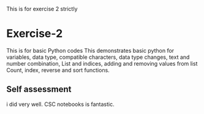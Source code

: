 
This is for exercise 2 strictly

# Exercise-2
This is for basic Python codes
This demonstrates basic python for variables, data type, compatible characters, data type changes, text and number combination, List and indices, adding and removing values from list
Count, index, reverse and sort functions.


## Self assessment
i did very well. CSC notebooks is fantastic.